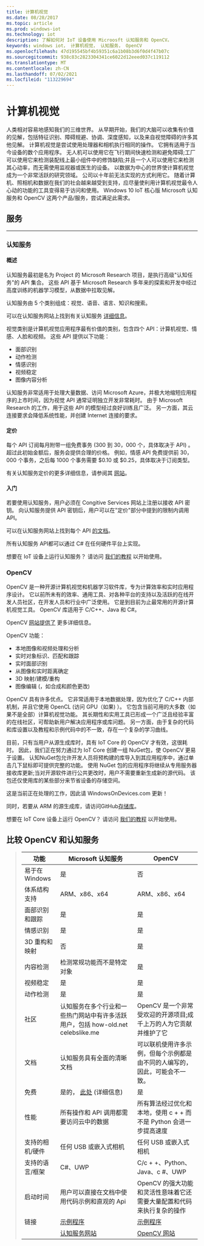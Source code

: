 ```yaml
---
title: 计算机视觉
ms.date: 08/28/2017
ms.topic: article
ms.prod: windows-iot
ms.technology: iot
description: 了解如何对 IoT 设备使用 Microosft 认知服务和 OpenCV。
keywords: windows iot， 计算机视觉， 认知服务， OpenCV
ms.openlocfilehash: 47d195545bf4b59351c6a1b08b3d6f0d4f47b07c
ms.sourcegitcommit: 938c83c2823304341ce6022d12eeed037c119112
ms.translationtype: MT
ms.contentlocale: zh-CN
ms.lasthandoff: 07/02/2021
ms.locfileid: "113229694"
---
```

# <a name="computer-vision"></a>计算机视觉

人类相对容易地感知我们的三维世界。 从早期开始，我们的大脑可以收集有价值的见解，包括特征识别、障碍规避、协调、深度感知，以及来自视觉障碍的许多其他见解。 计算机视觉是尝试使用处理器和相机执行相同的操作。 它拥有适用于当今设备的数个应用程序。 无人机可以使用它在飞行期间快速检测和避免障碍;工厂可以使用它来检测装配线上最小组件中的修饰缺陷;并且一个人可以使用它来检测其心动率，而无需使用监视器或医生的设备。 以数据为中心的世界使计算机视觉成为一个非常活跃的研究领域。 公司以十年前无法实现的方式利用它。 随着计算机、照相机和数据在我们的社会越来越受到支持，应尽量使利用计算机视觉最令人心动的功能的工具变得易于访问和使用。 Windows 10 IoT 核心版 Microsoft 认知服务和 OpenCV 这两个产品/服务，尝试满足此需求。

## <a name="services"></a>服务
___

### <a name="cognitive-services"></a>认知服务

#### <a name="overview"></a>概述
认知服务最初是名为 Project 的 Microsoft Research 项目，是执行高级"认知任务"的 API 集合。 这些 API 基于 Microsoft Research 多年来的探索和开发中经过高度训练的机器学习模型，从数据中拉取见解。

认知服务由 5 个类别组成：视觉、语音、语言、知识和搜索。

可以在认知服务网站上找到有关认知服务 [详细信息](https://www.microsoft.com/cognitive-services)。

视觉类别是计算机视觉应用程序最有价值的类别，包含四个 API：计算机视觉、情感、人脸和视频。 这些 API 提供以下功能：
- 面部识别
- 动作检测
- 情感识别
- 视频稳定
- 图像内容分析

认知服务非常适用于处理大量数据、访问 Microsoft Azure，并极大地缩短应用程序的上市时间，因为视觉 API 通常证明独立开发非常耗时。 由于 Microsoft Research 的工作，用于这些 API 的模型经过良好训练且广泛。 另一方面，其云连接要求会降低系统性能，并创建 Internet 连接的要求。

#### <a name="pricing"></a>定价
每个 API 订阅每月附带一组免费事务 (300 到 30，000 个，具体取决于 API) 。 超过此初始金额后，服务会提供合理的价格。 例如，情感 API 免费提供前 30，000 个事务，之后每 1000 个事务需要 $0.10 或 $0.25，具体取决于订阅类型。

有关认知服务定价的更多详细信息，请参阅其 [网站](https://www.microsoft.com/cognitive-services/en-us/pricing)。

#### <a name="get-started"></a>入门
若要使用认知服务，用户必须在 Congitive Services 网站上注册以接收 API 密钥。 向认知服务提供 API 密钥后，用户可以在"定价"部分中提到的限制内调用 API。

可以在认知服务网站上找到每个 API [的文档](https://www.microsoft.com/cognitive-services/en-us/documentation)。

所有认知服务 API都可以通过 C# 在任何硬件平台上实现。

想要在 IoT 设备上运行认知服务？ 请访问 [我们的教程](https://developer.microsoft.com/en-us/windows/iot/samples/cognitiveservices) 以开始使用。

### <a name="opencv"></a>OpenCV

OpenCV 是一种开源计算机视觉和机器学习软件库，专为计算效率和实时应用程序设计。 它以前所未有的效率、通用工具、对各种平台的支持以及活跃的在线开发人员社区，在开发人员和行业中广泛使用。 它是到目前为止最常用的开源计算机视觉工具。 OpenCV 库适用于 C/C++、Java 和 C#。

OpenCV [网站提供了](http://opencv.org/) 更多详细信息。

OpenCV 功能：
- 本地图像和视频处理和分析
- 实时对象标识、匹配和跟踪
- 实时面部识别
- 从图像和实时距离确定
- 3D 映射/建模/重构
- 图像编辑 (，如合成和颜色更改) 

OpenCV 具有许多优点。 它非常适用于本地数据处理，因为优化了 C/C++ 内部机制，并且它使用 OpenCL (访问 GPU（如果) ）。 它包含当前可用的大多数（如果不是全部）计算机视觉功能。 其长期性和实用工具已形成一个广泛且经验丰富的在线社区，可帮助新用户解决应用程序或库问题。 另一方面，由于复杂的代码和库设置以及教程和示例代码中的不一致，存在一个复杂的学习曲线。

目前，只有当用户从源生成库时，具有 IoT Core 的 OpenCV 才有效，这很耗时。 因此，我们正在努力通过为 IoT Core 创建一组 NuGet包，使 OpenCV 更易于设置。 认知NuGet包允许开发人员将预构建的库导入到其应用程序中，通过单击几下鼠标即可提供完整的功能。 使用 NuGet 包的应用程序将继续从专用服务器接收库更新;当对开源软件进行公共更改时，用户不需要重新生成新的源代码。 该包还仅使用库的某些部分来节省设备的存储空间。

这是当前正在处理的工作，因此请 WindowsOnDevices.com 更新！

同时，若要从 ARM 的源生成库，请访问GitHub[存储库](https://github.com/Microsoft/opencv/tree/vs2015-samples-ARM)。

想要在 IoT Core 设备上运行 OpenCV？ 请访问 [我们的教程](https://developer.microsoft.com/en-us/windows/iot/samples/opencv) 以开始使用。

## <a name="comparing-opencv-and-cognitive-services"></a>比较 OpenCV 和认知服务

> |功能|Microsoft 认知服务|OpenCV|
> |---------------------|--------|------|
> |易于在 Windows|是|否 |
> |体系结构支持|ARM、x86、x64 | ARM、x86、x64|
> |面部识别和跟踪| 是 | 是|
> |情感识别| 是 | 是|
> |3D 重构和映射| 否 | 是|
> |内容检测| 检测常规功能而不是特定对象 | 是|
> |视频稳定| 是 | 是|
> |动作检测| 是 | 是|
> |社区| 认知服务在多个行业和一些热门网站中有许多活跃用户，包括 how-old.net celebslike.me | OpenCV 是一个非常受欢迎的开源项目;成千上万的人为它贡献并维护了它|
> |文档| 认知服务具有全面的清晰文档 | 可以联机使用许多示例，但每个示例都是由不同的人编写的，因此，可能会不一致。|
> |免费| 是的， [此处](https://azure.microsoft.com/pricing/details/cognitive-services/) (详细信息)  | 是|
> |性能| 所有操作和 API 调用都需要访问云中的数据 | 所有算法经过优化和本地，使用 c + + 而不是 Python 会进一步提高速度|
> |支持的相机/硬件| 任何 USB 或嵌入式相机 | 任何 USB 或嵌入式相机|
> |支持的语言/框架| C#、UWP | C/c + +、Python、Java、c #、UWP|
> |启动时间| 用户可以直接在文档中使用代码示例和直观的 Api | OpenCV 的强大功能和灵活性意味着它还需要大量配置和代码来执行复杂的操作|
> |链接| [示例程序](https://github.com/Microsoft/Windows-iotcore-samples/tree/develop/Samples/CognitiveServicesExample) | [示例程序](https://github.com/Microsoft/Windows-iotcore-samples/tree/develop/Samples/OpenCVExample) |
> |    |   [认知服务网站](https://azure.microsoft.com/services/cognitive-services/) |  [OpenCV 网站](http://opencv.org/)
